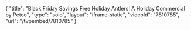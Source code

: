 {
    "title": "Black Friday Savings   Free Holiday Antlers!   A Holiday Commercial by Petco",
    "type": "solo",
    "layout": "iframe-static",
    "videoId": "7810785",
    "url": "\/tvpembed\/7810785"
}
